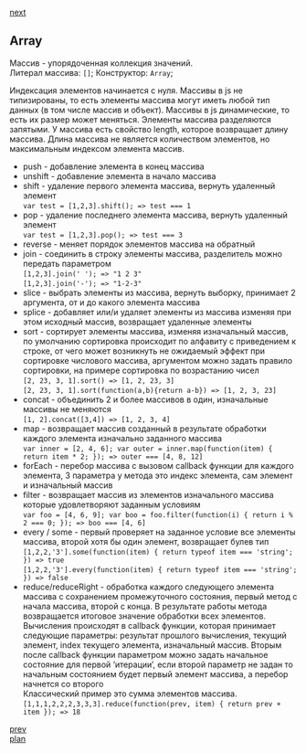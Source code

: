 <a href="03.md">next</a>

<h2>Array</h2>

<div>
Массив - упорядоченная коллекция значений.
<br/>
Литерал массива: <code>[]</code>;
Конструктор: <code>Array</code>;

<br/>

Индексация элементов начинается с нуля. Массивы в js не типизированы,
то есть элементы массива могут иметь любой тип данных (в том числе массив и объект).
Массивы в js динамические, то есть их размер может меняться. Элементы массива разделяются запятыми.
У массива есть свойство length, которое возвращает длину массива.
Длина массива не является количеством элементов, но максимальным индексом элемента массив.
</div>

<div>
<ul>
<li>
push - добавление элемента в конец массива
</li>
<li>
unshift - добавление элемента в начало массива
</li>
<li>
shift - удаление первого элемента массива, вернуть удаленный элемент
</br>
<code>var test = [1,2,3].shift(); => test === 1</code>
</li>
<li>
pop - удаление последнего элемента массива, вернуть удаленный элемент
</br>
<code>var test = [1,2,3].pop(); => test === 3</code>
</li>
<li>
reverse - меняет порядок элементов массива на обратный
</li>
<li>
join - соединить в строку элементы массива, разделитель можно передать параметром
</br>
<code>[1,2,3].join(' '); => "1 2 3"</code>
</br>
<code>[1,2,3].join('-'); => "1-2-3"</code>
</li>
<li>
slice - выбрать элементы из массива, вернуть выборку, принимает 2 аргумента, от и до какого элемента массива
</li>
<li>
splice - добавляет или/и удаляет элементы из массива изменяя при этом исходный массив, возвращает удаленные элементы
</li>
<li>
sort - сортирует элементы массива, изменяя изначальный массив,
по умолчанию сортировка происходит по алфавиту с приведением к строке,
от чего может возникнуть не ожидаемый эффект при сортировке числового массива,
аргументом можно задать правило сортировки, на примере сортировка по возрастанию чисел
</br>
<code>[2, 23, 3, 1].sort() => [1, 2, 23, 3]</code>
</br>
<code>[2, 23, 3, 1].sort(function(a,b){return a-b}) => [1, 2, 3, 23]</code>
</li>
<li>
concat - объединить 2 и более массивов в один, изначальные массивы не меняются
</br>
<code>[1, 2].concat([3,4]) => [1, 2, 3, 4]</code>
</li>
<li>
map - возвращает массив созданный в результате обработки каждого элемента изначально заданного массива
</br>
<code>var inner = [2, 4, 6]; var outer = inner.map(function(item) { return item * 2; }); => outer === [4, 8, 12]</code>
</li>
<li>
forEach - перебор массива с вызовом callback функции для каждого элемента,
3 параметра у метода это индекс элемента, сам элемент и изначальный массив
</li>
<li>
filter - возвращает массив из элементов изначального массива которые удовлетворяют заданным условиям
</br>
<code>var foo = [4, 6, 9]; var boo = foo.filter(function(i) { return i % 2 === 0; }); => boo === [4, 6]</code>
</li>
<li>
every / some - первый проверяет на заданное условие все элементы массива, второй хотя бы один элемент, возвращает булев тип
</br>
<code>[1,2,2,'3'].some(function(item) { return typeof item === 'string'; }) => true</code>
</br>
<code>[1,2,2,'3'].every(function(item) { return typeof item === 'string'; }) => false</code>
</li>
<li>
reduce/reduceRight - обработка каждого следующего элемента массива с сохранением промежуточного состояния, первый метод с начала массива, второй с конца. В результате работы метода возвращается итоговое значение обработки всех элементов. Вычисления происходят в callback функции, которая принимает следующие параметры: результат прошлого вычисления, текущий элемент, index текущего элемента, изначальный массив. Вторым после callback функции параметром можно задать начальное состояние для первой ‘итерации’, если второй параметр не задан то начальным состоянием будет первый элемент массива, а перебор начнется со второго
<br/>
Классический пример это сумма элементов массива.
</br>
<code>[1,1,1,2,2,2,3,3,3].reduce(function(prev, item) { return prev + item }); => 18</code>
</li>
</ul>
</div>

<a href="01.md">prev</a>
<br/>
<a href="00.md">plan</a>
